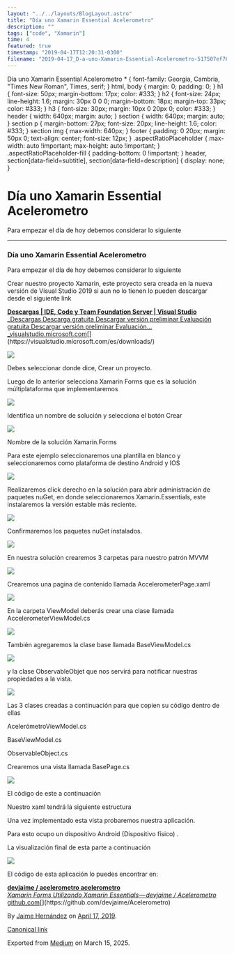 ```yaml
---
layout: "../../layouts/BlogLayout.astro"
title: "Día uno Xamarin Essential Acelerometro"
description: ""
tags: ["code", "Xamarin"]
time: 4
featured: true
timestamp: "2019-04-17T12:20:31-0300"
filename: "2019-04-17_D-a-uno-Xamarin-Essential-Acelerometro-517507ef7615"
---
```


Día uno Xamarin Essential Acelerometro \* { font-family: Georgia, Cambria, "Times New Roman", Times, serif; } html, body { margin: 0; padding: 0; } h1 { font-size: 50px; margin-bottom: 17px; color: #333; } h2 { font-size: 24px; line-height: 1.6; margin: 30px 0 0 0; margin-bottom: 18px; margin-top: 33px; color: #333; } h3 { font-size: 30px; margin: 10px 0 20px 0; color: #333; } header { width: 640px; margin: auto; } section { width: 640px; margin: auto; } section p { margin-bottom: 27px; font-size: 20px; line-height: 1.6; color: #333; } section img { max-width: 640px; } footer { padding: 0 20px; margin: 50px 0; text-align: center; font-size: 12px; } .aspectRatioPlaceholder { max-width: auto !important; max-height: auto !important; } .aspectRatioPlaceholder-fill { padding-bottom: 0 !important; } header, section\[data-field=subtitle\], section\[data-field=description\] { display: none; }

Día uno Xamarin Essential Acelerometro
======================================

Para empezar el día de hoy debemos considerar lo siguiente

* * *

### Día uno Xamarin Essential Acelerometro

Para empezar el día de hoy debemos considerar lo siguiente

Crear nuestro proyecto Xamarin, este proyecto sera creada en la nueva versión de Visual Studio 2019 si aun no lo tienen lo pueden descargar desde el siguiente link

[**Descargas | IDE, Code y Team Foundation Server | Visual Studio**  
_Descargas Descarga gratuita Descargar versión preliminar Evaluación gratuita Descargar versión preliminar Evaluación…_visualstudio.microsoft.com](https://visualstudio.microsoft.com/es/downloads/ "https://visualstudio.microsoft.com/es/downloads/")[](https://visualstudio.microsoft.com/es/downloads/)

![](https://cdn-images-1.medium.com/max/800/1*f3yOSezBo-HI1mi0KXqX7w.png)

Debes seleccionar donde dice, Crear un proyecto.

Luego de lo anterior selecciona Xamarin Forms que es la solución múltiplataforma que implementaremos

![](https://cdn-images-1.medium.com/max/800/1*cRfPXghdFdLTCY2oU8isjQ.png)

Identifica un nombre de solución y selecciona el botón Crear

![](https://cdn-images-1.medium.com/max/800/1*ToMebxjzhF2v1OB664MH5Q.png)

Nombre de la solución Xamarin.Forms

Para este ejemplo seleccionaremos una plantilla en blanco y seleccionaremos como plataforma de destino Android y IOS

![](https://cdn-images-1.medium.com/max/800/1*4W0hsJNoen-hZU3WXDkiEg.png)

Realizaremos click derecho en la solución para abrir administración de paquetes nuGet, en donde seleccionaremos Xamarin.Essentials, este instalaremos la versión estable más reciente.

![](https://cdn-images-1.medium.com/max/800/1*fdVW_kg_IZbsudXUfFnhAw.png)

Confirmaremos los paquetes nuGet instalados.

![](https://cdn-images-1.medium.com/max/800/1*XTj9cLbczi1q8lhSK1gSVg.png)

En nuestra solución crearemos 3 carpetas para nuestro patrón MVVM

![](https://cdn-images-1.medium.com/max/800/1*tcOBbqorqLTpvqaTB4pJyw.png)

Crearemos una pagina de contenido llamada AccelerometerPage.xaml

![](https://cdn-images-1.medium.com/max/800/1*txh7FiyfawOncD7LoNf60Q.png)

En la carpeta ViewModel deberás crear una clase llamada AccelerometerViewModel.cs

![](https://cdn-images-1.medium.com/max/800/1*zBPyk_rjk8Nv7X0uzvU59g.png)

También agregaremos la clase base llamada BaseViewModel.cs

![](https://cdn-images-1.medium.com/max/800/1*OI42I1EvdzQSiDjQhhz11Q.png)

y la clase ObservableObjet que nos servirá para notificar nuestras propiedades a la vista.

![](https://cdn-images-1.medium.com/max/800/1*AQdjghuAmvjonwkAMG8GJg.png)

Las 3 clases creadas a continuación para que copien su código dentro de ellas

AcelerómetroViewModel.cs

BaseViewModel.cs

ObservableObject.cs

Crearemos una vista llamada BasePage.cs

![](https://cdn-images-1.medium.com/max/800/1*BwWV2i0bY6nCKm7G77Ofkg.png)

El código de este a continuación

Nuestro xaml tendrá la siguiente estructura

Una vez implementado esta vista probaremos nuestra aplicación.

Para esto ocupo un dispositivo Android (Dispositivo físico) .

La visualización final de esta parte a continuación

![](https://cdn-images-1.medium.com/max/800/1*D4Ws2ceJOrkyKjC4QXHedQ.png)

El código de esta aplicación lo puedes encontrar en:

[**devjaime / acelerometro acelerometro**  
_Xamarin Forms Utilizando Xamarin Essentials — devjaime / Acelerometro_ github.com](https://github.com/devjaime/Acelerometro "https://github.com/devjaime/Acelerometro")[](https://github.com/devjaime/Acelerometro)

By [Jaime Hernández](https://medium.com/@devjaime) on [April 17, 2019](https://medium.com/p/517507ef7615).

[Canonical link](https://medium.com/@devjaime/d%C3%ADa-uno-xamarin-essential-acelerometro-517507ef7615)

Exported from [Medium](https://medium.com) on March 15, 2025.